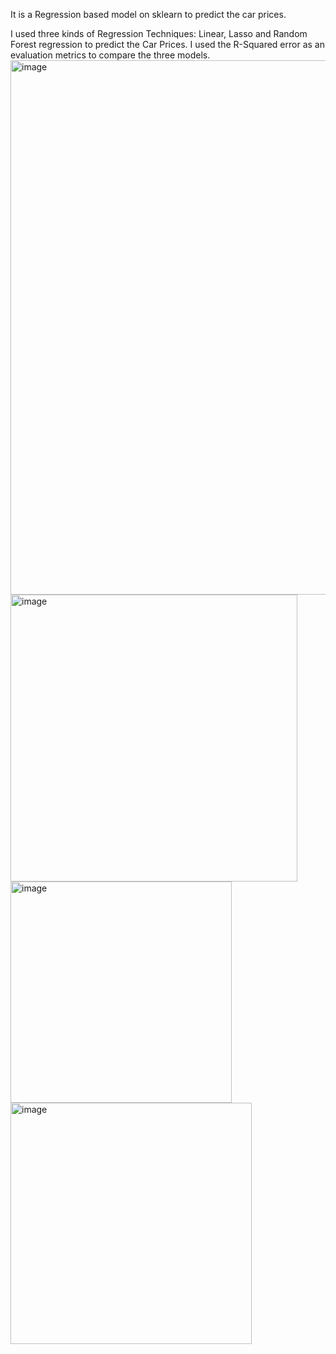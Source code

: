 It is a Regression based model on sklearn to predict the car prices.


I used three kinds of Regression Techniques: Linear, Lasso and Random Forest regression to predict the Car Prices.
I used the R-Squared error as an evaluation metrics to compare the three models.
<img width="855" alt="image" src="https://user-images.githubusercontent.com/87833566/174329157-ca1398f5-05fe-48c1-a9ed-4a06b23f221f.png">
<img width="459" alt="image" src="https://user-images.githubusercontent.com/87833566/174329369-c696d359-8bc7-4ae2-a7a1-83ce4b79c894.png">
<img width="354" alt="image" src="https://user-images.githubusercontent.com/87833566/174329465-5c30b79e-fd3f-421c-9c3c-238fb293fe56.png">
<img width="386" alt="image" src="https://user-images.githubusercontent.com/87833566/174329503-7ca9cc02-5e79-4c1e-8e36-1c4a9b6d75c5.png">



